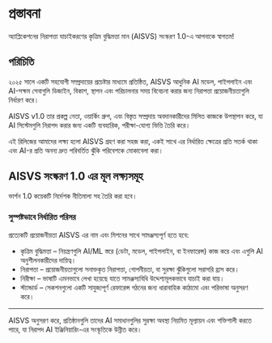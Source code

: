 # প্রস্তাবনা

অ্যাপ্লিকেশনের নিরাপত্তা যাচাইকরণের কৃত্রিম বুদ্ধিমত্তা মান (AISVS) সংস্করণ 1.0-এ আপনাকে স্বাগতম!

## পরিচিতি

২০২৫ সালে একটি সহযোগী সম্প্রদায়ের প্রচেষ্টার মাধ্যমে প্রতিষ্ঠিত, AISVS আধুনিক AI মডেল, পাইপলাইন এবং AI-সক্ষম সেবাগুলি ডিজাইন, বিকাশ, স্থাপন এবং পরিচালনার সময় বিবেচনা করার জন্য নিরাপত্তা প্রয়োজনীয়তাগুলি নির্ধারণ করে।

AISVS v1.0 তার প্রকল্প নেতা, ওয়ার্কিং গ্রুপ, এবং বিস্তৃত সম্প্রদায় অবদানকারীদের মিলিত কাজকে উপস্থাপন করে, যা AI সিস্টেমগুলি নিরাপদ করার জন্য একটি ব্যবহারিক, পরীক্ষা-যোগ্য ভিত্তি তৈরি করে।

এই রিলিজের আমাদের লক্ষ্য হলো AISVS গ্রহণ করা সহজ করা, একই সাথে এর নির্ধারিত ক্ষেত্রের প্রতি সতর্ক থাকা এবং AI-র প্রতি অনন্য দ্রুত পরিবর্তিত ঝুঁকি পরিবেশকে মোকাবেলা করা।

## AISVS সংস্করণ 1.0 এর মূল লক্ষ্যসমূহ

ভার্শন 1.0 কয়েকটি নির্দেশক নীতিমালা সহ তৈরি করা হবে।

### সুস্পষ্টভাবে নির্ধারিত পরিসর

প্রত্যেকটি প্রয়োজনীয়তা AISVS এর নাম এবং মিশনের সাথে সামঞ্জস্যপূর্ণ হতে হবে:

* কৃত্রিম বুদ্ধিমত্তা – নিয়ন্ত্রণগুলি AI/ML স্তরে (ডেটা, মডেল, পাইপলাইন, বা ইনফারেন্স) কাজ করে এবং এগুলি AI অনুশীলনকারীদের দায়িত্ব।
* নিরাপত্তা – প্রয়োজনীয়তাগুলো সনাক্তকৃত নিরাপত্তা, গোপনীয়তা, বা সুরক্ষা ঝুঁকিগুলো সরাসরি হ্রাস করে।
* নিরীক্ষা – ভাষাটি এমনভাবে লেখা হয়েছে যাতে সামঞ্জস্যবিধি উদ্দেশ্যমূলকভাবে যাচাই করা যায়।
* স্ট্যান্ডার্ড – সেকশনগুলো একটি সাযুজ্যপূর্ণ রেফারেন্স গঠনের জন্য ধারাবাহিক কাঠামো এবং পরিভাষা অনুসরণ করে।
  ​
---

AISVS অনুসরণ করে, প্রতিষ্ঠানগুলি তাদের AI সমাধানগুলির সুরক্ষা অবস্থা নিয়মিত মূল্যায়ন এবং শক্তিশালী করতে পারে, যা নিরাপদ AI ইঞ্জিনিয়ারিং-এর সংস্কৃতিকে উন্নীত করে।

